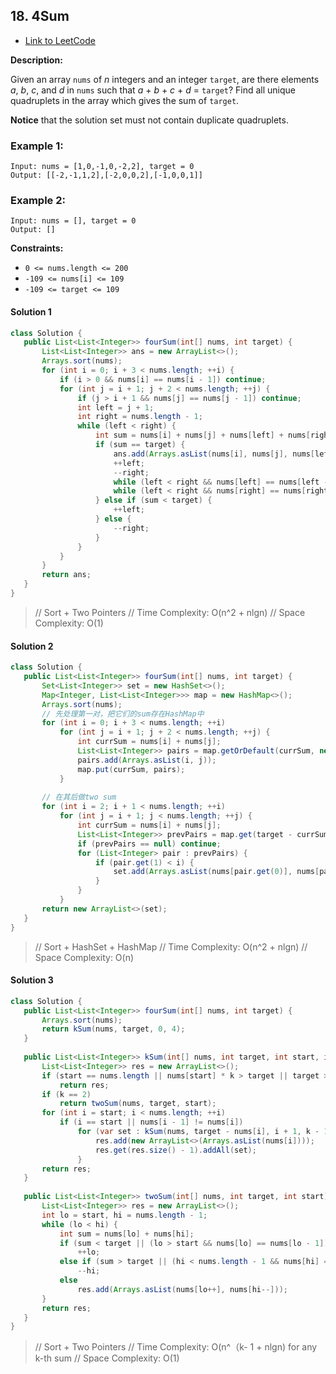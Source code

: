 ## 18. 4Sum

- [Link to LeetCode](https://leetcode.com/problems/4sum/)

**Description:**



Given an array `nums` of *n* integers and an integer `target`, are there elements *a*, *b*, *c*, and *d* in `nums` such that *a* + *b* + *c* + *d* = `target`? Find all unique quadruplets in the array which gives the sum of `target`.

**Notice** that the solution set must not contain duplicate quadruplets.



<!-- tabs:start -->

### **Example 1:**

```
Input: nums = [1,0,-1,0,-2,2], target = 0
Output: [[-2,-1,1,2],[-2,0,0,2],[-1,0,0,1]]
```

### **Example 2:**

```
Input: nums = [], target = 0
Output: []
```

<!-- tabs:end -->



**Constraints:**

- `0 <= nums.length <= 200`
- `-109 <= nums[i] <= 109`
- `-109 <= target <= 109`



<!-- tabs:start -->

#### **Solution 1**



```java
class Solution {
   public List<List<Integer>> fourSum(int[] nums, int target) {
       List<List<Integer>> ans = new ArrayList<>();
       Arrays.sort(nums);
       for (int i = 0; i + 3 < nums.length; ++i) {
           if (i > 0 && nums[i] == nums[i - 1]) continue;
           for (int j = i + 1; j + 2 < nums.length; ++j) {
               if (j > i + 1 && nums[j] == nums[j - 1]) continue;
               int left = j + 1;
               int right = nums.length - 1;
               while (left < right) {
                   int sum = nums[i] + nums[j] + nums[left] + nums[right];
                   if (sum == target) {
                       ans.add(Arrays.asList(nums[i], nums[j], nums[left], nums[right]));
                       ++left;
                       --right;
                       while (left < right && nums[left] == nums[left - 1]) ++left;
                       while (left < right && nums[right] == nums[right + 1]) --right;
                   } else if (sum < target) {
                       ++left;
                   } else {
                       --right;
                   }
               }
           }
       }
       return ans;
   }
}
```



> // Sort + Two Pointers
> // Time Complexity: O(n^2 + nlgn)
> // Space Complexity: O(1)



#### **Solution 2**



```java
class Solution {
   public List<List<Integer>> fourSum(int[] nums, int target) {
       Set<List<Integer>> set = new HashSet<>();
       Map<Integer, List<List<Integer>>> map = new HashMap<>();
       Arrays.sort(nums);
       // 先处理第一对，把它们的sum存在HashMap中
       for (int i = 0; i + 3 < nums.length; ++i)
           for (int j = i + 1; j + 2 < nums.length; ++j) {
               int currSum = nums[i] + nums[j];
               List<List<Integer>> pairs = map.getOrDefault(currSum, new ArrayList<>());
               pairs.add(Arrays.asList(i, j));
               map.put(currSum, pairs);
           }
      
       // 在其后做two sum
       for (int i = 2; i + 1 < nums.length; ++i)
           for (int j = i + 1; j < nums.length; ++j) {
               int currSum = nums[i] + nums[j];
               List<List<Integer>> prevPairs = map.get(target - currSum);
               if (prevPairs == null) continue;
               for (List<Integer> pair : prevPairs) {
                   if (pair.get(1) < i) {
                       set.add(Arrays.asList(nums[pair.get(0)], nums[pair.get(1)], nums[i], nums[j]));
                   }
               }
           }
       return new ArrayList<>(set);
   }
}
```



> // Sort + HashSet + HashMap
> // Time Complexity: O(n^2 + nlgn)
> // Space Complexity: O(n)



#### **Solution 3**



```java
class Solution {
   public List<List<Integer>> fourSum(int[] nums, int target) {
       Arrays.sort(nums);
       return kSum(nums, target, 0, 4);
   }
  
   public List<List<Integer>> kSum(int[] nums, int target, int start, int k) {
       List<List<Integer>> res = new ArrayList<>();
       if (start == nums.length || nums[start] * k > target || target > nums[nums.length - 1] * k)
           return res;
       if (k == 2)
           return twoSum(nums, target, start);
       for (int i = start; i < nums.length; ++i)
           if (i == start || nums[i - 1] != nums[i])
               for (var set : kSum(nums, target - nums[i], i + 1, k - 1)) {
                   res.add(new ArrayList<>(Arrays.asList(nums[i])));
                   res.get(res.size() - 1).addAll(set);
               }
       return res;
   }
  
   public List<List<Integer>> twoSum(int[] nums, int target, int start) {
       List<List<Integer>> res = new ArrayList<>();
       int lo = start, hi = nums.length - 1;
       while (lo < hi) {
           int sum = nums[lo] + nums[hi];
           if (sum < target || (lo > start && nums[lo] == nums[lo - 1]))
               ++lo;
           else if (sum > target || (hi < nums.length - 1 && nums[hi] == nums[hi + 1]))
               --hi;
           else
               res.add(Arrays.asList(nums[lo++], nums[hi--]));
       }
       return res;
   }
}
```



> // Sort + Two Pointers
> // Time Complexity: O(n^（k- 1 + nlgn) for any k-th sum
> // Space Complexity: O(1)



<!-- tabs:end -->



